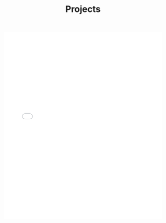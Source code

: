 ﻿---
layout: default
title: Projects
permalink: "/resume/"
cover: /media/homepage_banner.jpg
---

<embed src="resume/NicholasAmmann_Resume.pdf" type="application/pdf" width="100%" height="600px" />